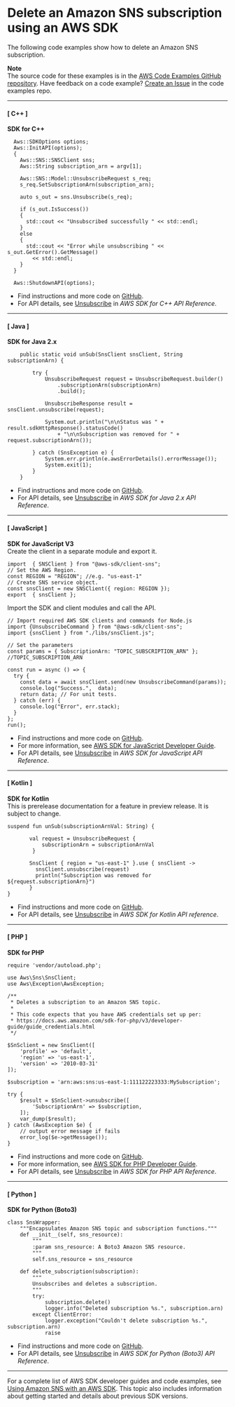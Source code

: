 # Delete an Amazon SNS subscription using an AWS SDK<a name="example_sns_Unsubscribe_section"></a>

The following code examples show how to delete an Amazon SNS subscription\.

**Note**  
The source code for these examples is in the [AWS Code Examples GitHub repository](https://github.com/awsdocs/aws-doc-sdk-examples)\. Have feedback on a code example? [Create an Issue](https://github.com/awsdocs/aws-doc-sdk-examples/issues/new/choose) in the code examples repo\. 

------
#### [ C\+\+ ]

**SDK for C\+\+**  
  

```
  Aws::SDKOptions options;
  Aws::InitAPI(options);
  {
    Aws::SNS::SNSClient sns;
    Aws::String subscription_arn = argv[1];

    Aws::SNS::Model::UnsubscribeRequest s_req;
    s_req.SetSubscriptionArn(subscription_arn);

    auto s_out = sns.Unsubscribe(s_req);

    if (s_out.IsSuccess())
    {
      std::cout << "Unsubscribed successfully " << std::endl;
    }
    else
    {
      std::cout << "Error while unsubscribing " << s_out.GetError().GetMessage()
        << std::endl;
    }
  }

  Aws::ShutdownAPI(options);
```
+  Find instructions and more code on [GitHub](https://github.com/awsdocs/aws-doc-sdk-examples/tree/main/cpp/example_code/sns#code-examples)\. 
+  For API details, see [Unsubscribe](https://docs.aws.amazon.com/goto/SdkForCpp/sns-2010-03-31/Unsubscribe) in *AWS SDK for C\+\+ API Reference*\. 

------
#### [ Java ]

**SDK for Java 2\.x**  
  

```
    public static void unSub(SnsClient snsClient, String subscriptionArn) {

        try {
            UnsubscribeRequest request = UnsubscribeRequest.builder()
                .subscriptionArn(subscriptionArn)
                .build();

            UnsubscribeResponse result = snsClient.unsubscribe(request);

            System.out.println("\n\nStatus was " + result.sdkHttpResponse().statusCode()
                + "\n\nSubscription was removed for " + request.subscriptionArn());

        } catch (SnsException e) {
            System.err.println(e.awsErrorDetails().errorMessage());
            System.exit(1);
        }
    }
```
+  Find instructions and more code on [GitHub](https://github.com/awsdocs/aws-doc-sdk-examples/tree/main/javav2/example_code/sns#readme)\. 
+  For API details, see [Unsubscribe](https://docs.aws.amazon.com/goto/SdkForJavaV2/sns-2010-03-31/Unsubscribe) in *AWS SDK for Java 2\.x API Reference*\. 

------
#### [ JavaScript ]

**SDK for JavaScript V3**  
Create the client in a separate module and export it\.  

```
import  { SNSClient } from "@aws-sdk/client-sns";
// Set the AWS Region.
const REGION = "REGION"; //e.g. "us-east-1"
// Create SNS service object.
const snsClient = new SNSClient({ region: REGION });
export  { snsClient };
```
Import the SDK and client modules and call the API\.  

```
// Import required AWS SDK clients and commands for Node.js
import {UnsubscribeCommand } from "@aws-sdk/client-sns";
import {snsClient } from "./libs/snsClient.js";

// Set the parameters
const params = { SubscriptionArn: "TOPIC_SUBSCRIPTION_ARN" }; //TOPIC_SUBSCRIPTION_ARN

const run = async () => {
  try {
    const data = await snsClient.send(new UnsubscribeCommand(params));
    console.log("Success.",  data);
    return data; // For unit tests.
  } catch (err) {
    console.log("Error", err.stack);
  }
};
run();
```
+  Find instructions and more code on [GitHub](https://github.com/awsdocs/aws-doc-sdk-examples/tree/main/javascriptv3/example_code/sns#code-examples)\. 
+  For more information, see [AWS SDK for JavaScript Developer Guide](https://docs.aws.amazon.com/sdk-for-javascript/v3/developer-guide/sns-examples-managing-topics.html#sns-examples-unsubscribing)\. 
+  For API details, see [Unsubscribe](https://docs.aws.amazon.com/AWSJavaScriptSDK/v3/latest/clients/client-sns/classes/unsubscribecommand.html) in *AWS SDK for JavaScript API Reference*\. 

------
#### [ Kotlin ]

**SDK for Kotlin**  
This is prerelease documentation for a feature in preview release\. It is subject to change\.
  

```
suspend fun unSub(subscriptionArnVal: String) {

       val request = UnsubscribeRequest {
           subscriptionArn = subscriptionArnVal
        }

       SnsClient { region = "us-east-1" }.use { snsClient ->
         snsClient.unsubscribe(request)
         println("Subscription was removed for ${request.subscriptionArn}")
       }
}
```
+  Find instructions and more code on [GitHub](https://github.com/awsdocs/aws-doc-sdk-examples/tree/main/kotlin/services/secretsmanager#code-examples)\. 
+  For API details, see [Unsubscribe](https://github.com/awslabs/aws-sdk-kotlin#generating-api-documentation) in *AWS SDK for Kotlin API reference*\. 

------
#### [ PHP ]

**SDK for PHP**  
  

```
require 'vendor/autoload.php';

use Aws\Sns\SnsClient; 
use Aws\Exception\AwsException;

/**
 * Deletes a subscription to an Amazon SNS topic.
 *
 * This code expects that you have AWS credentials set up per:
 * https://docs.aws.amazon.com/sdk-for-php/v3/developer-guide/guide_credentials.html
 */
 
$SnSclient = new SnsClient([
    'profile' => 'default',
    'region' => 'us-east-1',
    'version' => '2010-03-31'
]);

$subscription = 'arn:aws:sns:us-east-1:111122223333:MySubscription';

try {
    $result = $SnSclient->unsubscribe([
        'SubscriptionArn' => $subscription,
    ]);
    var_dump($result);
} catch (AwsException $e) {
    // output error message if fails
    error_log($e->getMessage());
}
```
+  Find instructions and more code on [GitHub](https://github.com/awsdocs/aws-doc-sdk-examples/tree/main/php/example_code/sns#code-examples)\. 
+  For more information, see [AWS SDK for PHP Developer Guide](https://docs.aws.amazon.com/sdk-for-php/v3/developer-guide/sns-examples-subscribing-unsubscribing-topics.html#unsubscribe-from-a-topic)\. 
+  For API details, see [Unsubscribe](https://docs.aws.amazon.com/goto/SdkForPHPV3/sns-2010-03-31/Unsubscribe) in *AWS SDK for PHP API Reference*\. 

------
#### [ Python ]

**SDK for Python \(Boto3\)**  
  

```
class SnsWrapper:
    """Encapsulates Amazon SNS topic and subscription functions."""
    def __init__(self, sns_resource):
        """
        :param sns_resource: A Boto3 Amazon SNS resource.
        """
        self.sns_resource = sns_resource

    def delete_subscription(subscription):
        """
        Unsubscribes and deletes a subscription.
        """
        try:
            subscription.delete()
            logger.info("Deleted subscription %s.", subscription.arn)
        except ClientError:
            logger.exception("Couldn't delete subscription %s.", subscription.arn)
            raise
```
+  Find instructions and more code on [GitHub](https://github.com/awsdocs/aws-doc-sdk-examples/tree/main/python/example_code/sns#code-examples)\. 
+  For API details, see [Unsubscribe](https://docs.aws.amazon.com/goto/boto3/sns-2010-03-31/Unsubscribe) in *AWS SDK for Python \(Boto3\) API Reference*\. 

------

For a complete list of AWS SDK developer guides and code examples, see [Using Amazon SNS with an AWS SDK](sdk-general-information-section.md)\. This topic also includes information about getting started and details about previous SDK versions\.